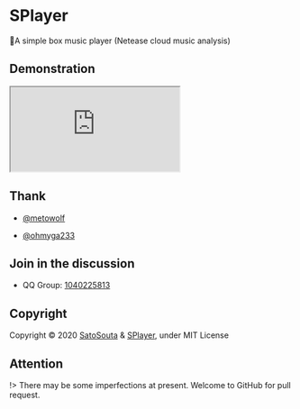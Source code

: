 # SPlayer

🍭A simple box music player (Netease cloud music analysis)

## Demonstration

<iframe src="https://splayer.js.org/example.html"></iframe>

## Thank
 
 - [@metowolf](https://github.com/metowolf)
 
 - [@ohmyga233](https://github.com/ohmyga233)
 
## Join in the discussion

 - QQ Group: [1040225813](https://shang.qq.com/wpa/qunwpa?idkey=fb30524582f88ffc33bcb0da8734a91c877694984794f6cb7f87a3d1269eaecf)

## Copyright

Copyright © 2020 [SatoSouta](https://713.moe/) & [SPlayer](https://splayer.js.org/), under MIT License

## Attention

!> There may be some imperfections at present. Welcome to GitHub for pull request.